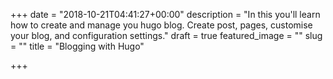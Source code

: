 +++
date = "2018-10-21T04:41:27+00:00"
description = "In this you'll learn how to create and manage you hugo blog. Create post, pages, customise your blog, and configuration settings."
draft = true
featured_image = ""
slug = ""
title = "Blogging with Hugo"

+++
